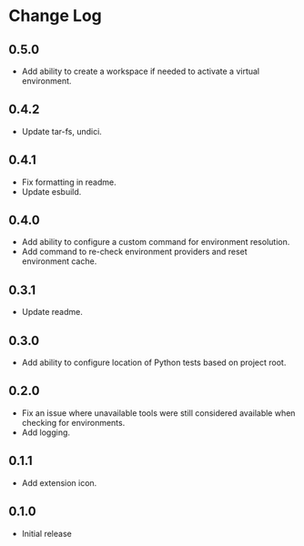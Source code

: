 # Change Log

## 0.5.0

* Add ability to create a workspace if needed to activate a virtual environment.

## 0.4.2

* Update tar-fs, undici.

## 0.4.1

* Fix formatting in readme.
* Update esbuild.

## 0.4.0

* Add ability to configure a custom command for environment resolution.
* Add command to re-check environment providers and reset environment cache.

## 0.3.1

* Update readme.

## 0.3.0

* Add ability to configure location of Python tests based on project root.

## 0.2.0

* Fix an issue where unavailable tools were still considered available when checking for environments.
* Add logging.

## 0.1.1

* Add extension icon.

## 0.1.0

* Initial release

